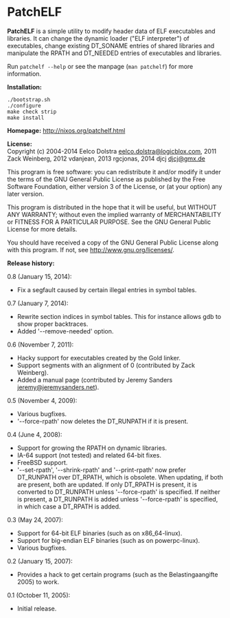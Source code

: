 PatchELF
===============
**PatchELF** is a simple utility to modify header data of ELF executables
and libraries. It can change the dynamic loader ("ELF interpreter")
of executables, change existing DT_SONAME entries of shared libraries
and manipulate the RPATH and DT_NEEDED entries of executables and libraries.

Run `patchelf --help` or see the manpage (`man patchelf`) for more information.


**Installation:**<br>
```
./bootstrap.sh
./configure
make check strip
make install
```


**Homepage:** http://nixos.org/patchelf.html<br>


**License:**<br>
Copyright (c) 2004-2014 Eelco Dolstra <eelco.dolstra@logicblox.com>,
2011 Zack Weinberg, 2012 vdanjean, 2013 rgcjonas, 2014 djcj <djcj@gmx.de>

This program is free software: you can redistribute it and/or modify
it under the terms of the GNU General Public License as published by
the Free Software Foundation, either version 3 of the License, or (at
your option) any later version.

This program is distributed in the hope that it will be useful, but
WITHOUT ANY WARRANTY; without even the implied warranty of
MERCHANTABILITY or FITNESS FOR A PARTICULAR PURPOSE. See the GNU
General Public License for more details.

You should have received a copy of the GNU General Public License
along with this program. If not, see <http://www.gnu.org/licenses/>.


**Release history:**

0.8 (January 15, 2014):
* Fix a segfault caused by certain illegal entries in symbol tables.

0.7 (January 7, 2014):
* Rewrite section indices in symbol tables. This for instance allows
  gdb to show proper backtraces.
* Added '--remove-needed' option.

0.6 (November 7, 2011):
* Hacky support for executables created by the Gold linker.
* Support segments with an alignment of 0 (contributed by Zack
  Weinberg).
* Added a manual page (contributed by Jeremy Sanders
  <jeremy@jeremysanders.net>).

0.5 (November 4, 2009):
* Various bugfixes.
* '--force-rpath' now deletes the DT_RUNPATH if it is present.

0.4 (June 4, 2008):
* Support for growing the RPATH on dynamic libraries.
* IA-64 support (not tested) and related 64-bit fixes.
* FreeBSD support.
* '--set-rpath', '--shrink-rpath' and '--print-rpath' now prefer
  DT_RUNPATH over DT_RPATH, which is obsolete.  When updating, if both
  are present, both are updated.  If only DT_RPATH is present, it is
  converted to DT_RUNPATH unless '--force-rpath' is specified.  If
  neither is present, a DT_RUNPATH is added unless '--force-rpath' is
  specified, in which case a DT_RPATH is added.

0.3 (May 24, 2007):
* Support for 64-bit ELF binaries (such as on x86_64-linux).
* Support for big-endian ELF binaries (such as on powerpc-linux).
* Various bugfixes.

0.2 (January 15, 2007):
* Provides a hack to get certain programs (such as the
  Belastingaangifte 2005) to work.

0.1 (October 11, 2005):
* Initial release.

